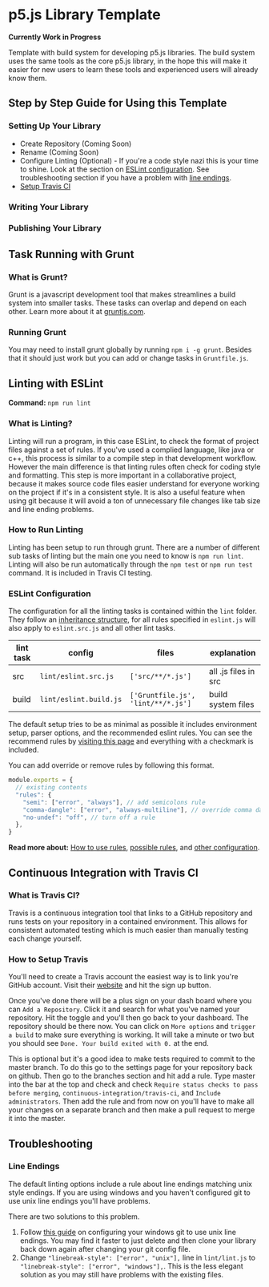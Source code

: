 # p5.js Library Template

**Currently Work in Progress**

Template with build system for developing p5.js libraries. The build system uses the same tools as the core p5.js library, in the hope this will make it easier for new users to learn these tools and experienced users will already know them.

## Step by Step Guide for Using this Template

### Setting Up Your Library

- Create Repository (Coming Soon)
- Rename (Coming Soon)
- Configure Linting (Optional) - If you're a code style nazi this is your time to shine. Look at the section on [ESLint configuration](#ESLint-Configuration). See troubleshooting section if you have a problem with [line endings](#Line-Endings).
- [Setup Travis CI](#How-to-Setup-Travis)

### Writing Your Library

### Publishing Your Library

## Task Running with Grunt

### What is Grunt?

Grunt is a javascript development tool that makes streamlines a build system into smaller tasks. These tasks can overlap and depend on each other. Learn more about it at [gruntjs.com](https://gruntjs.com/).

### Running Grunt

You may need to install grunt globally by running `npm i -g grunt`. Besides that it should just work but you can add or change tasks in `Gruntfile.js`.

## Linting with ESLint

**Command:** `npm run lint`

### What is Linting?

Linting will run a program, in this case ESLint, to check the format of project files against a set of rules. If you've used a complied language, like java or c++, this process is similar to a compile step in that development workflow. However the main difference is that linting rules often check for coding style and formatting. This step is more important in a collaborative project, because it makes source code files easier understand for everyone working on the project if it's in a consistent style. It is also a useful feature when using git because it will avoid a ton of unnecessary file changes like tab size and line ending problems.

### How to Run Linting

Linting has been setup to run through grunt. There are a number of different sub tasks of linting but the main one you need to know is `npm run lint`. Linting will also be run automatically through the `npm test` or `npm run test` command. It is included in Travis CI testing.

### ESLint Configuration

The configuration for all the linting tasks is contained within the `lint` folder. They follow an [inheritance structure](https://eslint.org/docs/user-guide/configuring#extending-configuration-files), for all rules specified in `eslint.js` will also apply to `eslint.src.js` and all other lint tasks.

| lint task | config                  | files                              | explanation          |
|-----------|-------------------------|------------------------------------|----------------------|
| src       | `lint/eslint.src.js`    | `['src/**/*.js']`                  | all .js files in src |
| build     | `lint/eslint.build.js`  | `['Gruntfile.js', 'lint/**/*.js']` | build system files   |

The default setup tries to be as minimal as possible it includes environment setup, parser options, and the recommended eslint rules. You can see the recommend rules by [visiting this page](https://eslint.org/docs/rules/) and everything with a checkmark is included.

You can add override or remove rules by following this format.

```js
module.exports = {
  // existing contents
  "rules": {
    "semi": ["error", "always"], // add semicolons rule
    "comma-dangle": ["error", "always-multiline"], // override comma dangling rule
    "no-undef": "off", // turn off a rule
  },
}
```

**Read more about:** [How to use rules](https://eslint.org/docs/developer-guide/working-with-rules#working-with-rules), [possible rules](https://eslint.org/docs/rules/), and [other configuration](https://eslint.org/docs/user-guide/configuring#configuring-eslint).

## Continuous Integration with Travis CI

### What is Travis CI?

Travis is a continuous integration tool that links to a GitHub repository and runs tests on your repository in a contained environment. This allows for consistent automated testing which is much easier than manually testing each change yourself.

### How to Setup Travis

You'll need to create a Travis account the easiest way is to link you're GitHub account. Visit their [website](https://travis-ci.org/) and hit the sign up button.

Once you've done there will be a plus sign on your dash board where you can `Add a Repository`. Click it and search for what you've named your repository. Hit the toggle and you'll then go back to your dashboard. The repository should be there now. You can click on `More options` and `trigger a build` to make sure everything is working. It will take a minute or two but you should see `Done. Your build exited with 0.` at the end.

This is optional but it's a good idea to make tests required to commit to the master branch. To do this go to the settings page for your repository back on github. Then go to the branches section and hit add a rule. Type master into the bar at the top and check and check `Require status checks to pass before merging`, `continuous-integration/travis-ci`, and `Include administrators`. Then add the rule and from now on you'll have to make all your changes on a separate branch and then make a pull request to merge it into the master.

## Troubleshooting

### Line Endings

The default linting options include a rule about line endings matching unix style endings. If you are using windows and you haven't configured git to use unix line endings you'll have problems.

There are two solutions to this problem.

1. Follow [this guide](https://help.github.com/en/articles/configuring-git-to-handle-line-endings) on configuring your windows git to use unix line endings. You may find it faster to just delete and then clone your library back down again after changing your git config file.
2. Change `"linebreak-style": ["error", "unix"],` line in `lint/lint.js` to `"linebreak-style": ["error", "windows"],`. This is the less elegant solution as you may still have problems with the existing files.
